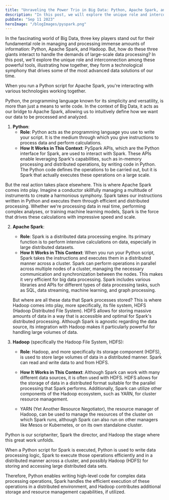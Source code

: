 ```yaml
---
title: "Unraveling the Power Trio in Big Data: Python, Apache Spark, and Hadoop"
description: "In this post, we will explore the unique role and interconnection between these powerful tools, illustrating how together, they form a technological symphony that drives some of the most advanced data solutions of our time."
pubDate: "Sep 11 2023"
heroImage: "/blogImages/pyspark.png"
---
```


In the fascinating world of Big Data, three key players stand out for their fundamental role in managing and processing immense amounts of information: Python, Apache Spark, and Hadoop. But, how do these three giants interact to handle the demands of large-scale data processing? In this post, we'll explore the unique role and interconnection among these powerful tools, illustrating how together, they form a technological symphony that drives some of the most advanced data solutions of our time.

When you run a Python script for Apache Spark, you're interacting with various technologies working together.

Python, the programming language known for its simplicity and versatility, is more than just a means to write code. In the context of Big Data, it acts as our bridge to Apache Spark, allowing us to intuitively define how we want our data to be processed and analyzed.

1. **Python**: 
   - **Role**: Python acts as the programming language you use to write your script. It is the medium through which you give instructions to process data and perform calculations.
   - **How It Works in This Context**: PySpark APIs, which are the Python interface for Spark, are used to interact with Spark. These APIs enable leveraging Spark's capabilities, such as in-memory processing and distributed operations, by writing code in Python. The Python code defines the operations to be carried out, but it is Spark that actually executes these operations on a large scale.

But the real action takes place elsewhere. This is where Apache Spark comes into play. Imagine a conductor skillfully managing a multitude of instruments to create a harmonious symphony. Spark takes our instructions written in Python and executes them through efficient and distributed processing. Whether we're processing data in real time, performing complex analyses, or training machine learning models, Spark is the force that drives these calculations with impressive speed and scale.

2. **Apache Spark**: 
   - **Role**: Spark is a distributed data processing engine. Its primary function is to perform intensive calculations on data, especially in large distributed datasets.
   - **How It Works in This Context**: When you run your Python script, Spark takes the instructions and executes them in a distributed manner across a cluster. Spark can perform operations in parallel across multiple nodes of a cluster, managing the necessary communication and synchronization between the nodes. This makes it very efficient for big data processing. Spark includes various libraries and APIs for different types of data processing tasks, such as SQL, data streaming, machine learning, and graph processing.

   But where are all these data that Spark processes stored? This is where Hadoop comes into play, more specifically, its file system, HDFS (Hadoop Distributed File System). HDFS allows for storing massive amounts of data in a way that is accessible and optimal for Spark's distributed processing. Although Spark is agnostic regarding the data source, its integration with Hadoop makes it particularly powerful for handling large volumes of data.

3. **Hadoop** (specifically the Hadoop File System, HDFS):
   - **Role**: Hadoop, and more specifically its storage component (HDFS), is used to store large volumes of data in a distributed manner. Spark can read and write data to and from HDFS.
   - **How It Works in This Context**: Although Spark can work with many different data sources, it is often used with HDFS. HDFS allows for the storage of data in a distributed format suitable for the parallel processing that Spark performs. Additionally, Spark can utilize other components of the Hadoop ecosystem, such as YARN, for cluster resource management.

   - YARN (Yet Another Resource Negotiator), the resource manager of Hadoop, can be used to manage the resources of the cluster on which Spark runs, although Spark can also run on other managers like Mesos or Kubernetes, or on its own standalone cluster.

Python is our scriptwriter, Spark the director, and Hadoop the stage where this great work unfolds.

When a Python script for Spark is executed, Python is used to write data processing logic, Spark to execute those operations efficiently and in a distributed manner across a cluster, and possibly Hadoop (HDFS) for storing and accessing large distributed data sets.

Therefore, Python enables writing high-level code for complex data processing operations, Spark handles the efficient execution of these operations in a distributed environment, and Hadoop contributes additional storage and resource management capabilities, if utilized.